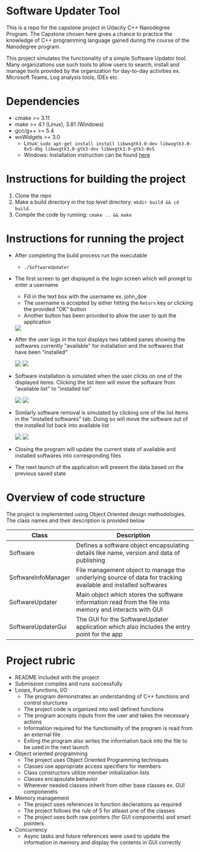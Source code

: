 # Software Updater Tool

This is a repo for the capstone project in Udacity C++ Nanodegree Program.  The Capstone chosen here gives a chance to practice the knowledge of
C++ programming language gained during the course of the Nanodegree program.

This project simulates the functionality of a simple Software Updator tool. Many organizations use such tools to allow users to search, install
and manage tools provided by the organization for day-to-day activities ex. Microsoft Teams, Log analysis tools, IDEs etc.

# Dependencies

* cmake >= 3.11
* make >= 4.1 (Linux), 3.81 (Windows)
* gcc/g++ >= 5.4
* wxWidgets >= 3.0
	* Linux: `sudo apt-get install install libwxgtk3.0-dev libwxgtk3.0-0v5-dbg libwxgtk3.0-gtk3-dev libwxgtk3.0-gtk3-0v5`
	* Windows: Installation instruction can be found [here](https://wiki.wxwidgets.org/Install)

# Instructions for building the project

1. Clone the repo
2. Make a build directory in the top level directory: `mkdir build && cd build`.
3. Compile the code by running: `cmake .. && make`

# Instructions for running the project

* After completing the build process run the executable
	* `./SoftwareUpdater`

* The first screen to get displayed is the login screen which will prompt to enter a username
	* Fill in the text box with the username ex. john_doe
	* The username is accepted by either hitting the `Return` key or clicking the provided "OK" button
	* Another button has been provided to allow the user to quit the application
	
	<img src="images/username_panel.png"/>
	
* After the user logs in the tool displays two tabbed panes showing the softwares currently "available" for installation and the softwares that have been "installed"
	
	<img src="images/main_software_view_panel_available_sw.png"/>
	
	<img src="images/main_software_view_panel_installed_sw.png"/>
	
* Software installation is simulated when the user clicks on one of the displayed items. Clicking the list item will move the software from "available list" to "installed list"

	<img src="images/sw_install_initiation.png"/>
	
	<img src="images/sw_install_completion.png"/>
	
* Similarly software removal is simulated by clicking one of the list items in the "installed softwares" tab. Doing so will move the software out of the installed list back into available list

	<img src="images/sw_removal_initiation.png"/>
	
	<img src="images/sw_removal_completion.png"/>
	
* Closing the program will update the current state of available and installed softwares into corresponding files

* The next launch of the application will present the data based on the previous saved state

# Overview of code structure

The project is implemented using Object Oriented design methodologies. The class names and their description is provided below

Class                | Description
-------------------- | -----------------------------------------------------------------------------------------------------------------
Software             | Defines a software object encapsulating details like name, version and data of publishing 
SoftwareInfoManager  | File management object to manage the underlying source of data for tracking available and installed softwares
SoftwareUpdater      | Main object which stores the software information read from the file into memory and interacts with GUI
SoftwareUpdaterGui   | The GUI for the SoftwareUpdater application which also includes the entry point for the app

# Project rubric

* README included with the project
* Submission compiles and runs successfully
* Loops, Functions, I/O
	* The program demonstrates an understanding of C++ functions and control sturctures
	* The project code is organized into well defined functions
	* The program accepts inputs from the user and takes the necessary actions
	* Information required for the functionality of the program is read from an external file
	* Exiting the program also writes the information back into the file to be used in the next launch
* Object oriented programming
	* The project uses Object Oriented Programming techniques
	* Classes use appropriate access specifiers for members
	* Class constructors utilize member initialization lists
	* Classes encapsulate behavior
	* Wherever needed classes inherit from other base classes ex. GUI componenets
* Memory management
	* The project uses references in function declerations as required
	* The project follows the rule of 5 for atleast one of the classes
	* The project uses both raw pointers (for GUI components) and smart pointers
* Concurrency
	* Async tasks and future references were used to update the information in memory and display the contents in GUI correctly
